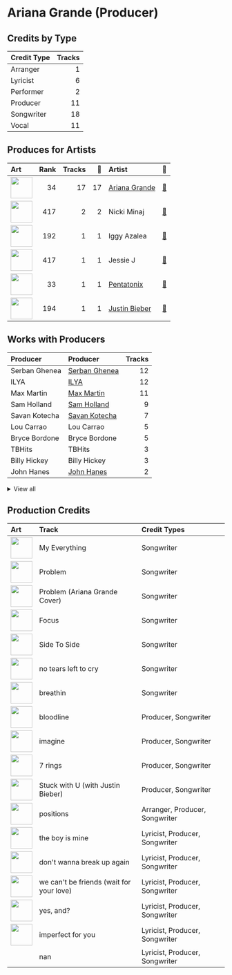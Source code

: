 # Ariana Grande (Producer)

## Credits by Type

| Credit Type | Tracks |
|:---|---:|
| Arranger | 1 |
| Lyricist | 6 |
| Performer | 2 |
| Producer | 11 |
| Songwriter | 18 |
| Vocal | 11 |

## Produces for Artists

| Art | Rank | Tracks | 💚 | Artist | 🔗 |
|:---|---:|---:|---:|:---|:---|
| <img src="https://i.scdn.co/image/ab6761610000e5eb40b5c07ab77b6b1a9075fdc0" alt="" width="50" /> | 34 | 17 | 17 | [Ariana Grande](../../artists/ariana_grande/overview.md) | [🔗](https://open.spotify.com/artist/66CXWjxzNUsdJxJ2JdwvnR) |
| <img src="https://i.scdn.co/image/ab6761610000e5eb07a50f0a9a8f11e5a1102cbd" alt="" width="50" /> | 417 | 2 | 2 | Nicki Minaj | [🔗](https://open.spotify.com/artist/0hCNtLu0JehylgoiP8L4Gh) |
| <img src="https://i.scdn.co/image/ab6761610000e5eb698a6abf2897a8fc8283cc0c" alt="" width="50" /> | 192 | 1 | 1 | Iggy Azalea | [🔗](https://open.spotify.com/artist/5yG7ZAZafVaAlMTeBybKAL) |
| <img src="https://i.scdn.co/image/ab6761610000e5eb91f0dd753c09e051675a1ca6" alt="" width="50" /> | 417 | 1 | 1 | Jessie J | [🔗](https://open.spotify.com/artist/2gsggkzM5R49q6jpPvazou) |
| <img src="https://i.scdn.co/image/ab6761610000e5eb746dd598cf914934bd27ed7e" alt="" width="50" /> | 33 | 1 | 1 | [Pentatonix](../../artists/pentatonix/overview.md) | [🔗](https://open.spotify.com/artist/26AHtbjWKiwYzsoGoUZq53) |
| <img src="https://i.scdn.co/image/ab6761610000e5eb8ae7f2aaa9817a704a87ea36" alt="" width="50" /> | 194 | 1 | 1 | [Justin Bieber](../../artists/justin_bieber/overview.md) | [🔗](https://open.spotify.com/artist/1uNFoZAHBGtllmzznpCI3s) |

## Works with Producers

| Producer | Producer | Tracks |
|:---|:---|---:|
| Serban Ghenea | [Serban Ghenea](../serban_ghenea/overview.md) | 12 |
| ILYA | [ILYA](../ilya/overview.md) | 12 |
| Max Martin | [Max Martin](../max_martin/overview.md) | 11 |
| Sam Holland | [Sam Holland](../sam_holland/overview.md) | 9 |
| Savan Kotecha | [Savan Kotecha](../savan_kotecha/overview.md) | 7 |
| Lou Carrao | Lou Carrao | 5 |
| Bryce Bordone | Bryce Bordone | 5 |
| TBHits | TBHits | 3 |
| Billy Hickey | Billy Hickey | 3 |
| John Hanes | [John Hanes](../john_hanes/overview.md) | 2 |


<details>
<summary>View all</summary>

| Producer | Producer | Tracks |
|:---|:---|---:|
| Victoria Monét | Victoria Monét (Victoria Monét) | 2 |
| Tayla Parx | Tayla Parx | 2 |
| Iggy Azalea | Iggy Azalea | 2 |
| Peter Svensson | Peter Svensson | 2 |
| Brendan Morawski | Brendan Morawski | 2 |
| Oscar Hammerstein II | Oscar Hammerstein II | 1 |
| Gregg Rominiecki | Gregg Rominiecki | 1 |
| Scootie | Scootie | 1 |
| Alexander Kronlund | Alexander Kronlund | 1 |
| Devin Nakao | Devin Nakao | 1 |
| Noah Passovoy | Noah Passovoy | 1 |
| Angelina Barrett | Angelina Barrett | 1 |
| Lionel Crasta | Lionel Crasta | 1 |
| Josh Gudwin | [Josh Gudwin](../josh_gudwin/overview.md) | 1 |
| Peter Kahm | Peter Kahm | 1 |
| Pop Wansel | Pop Wansel | 1 |
| Joe Gallagher | Joe Gallagher | 1 |
| Shellback | [Shellback](../shellback/overview.md) | 1 |
| Justin Bieber | Justin Bieber | 1 |
| Jameel Roberts | Jameel Roberts | 1 |
| Priscilla Renea | Priscilla Renea | 1 |
| Rafael Fadul | Rafael Fadul | 1 |
| Jason Evigan | Jason Evigan | 1 |
| Happy Perez | Happy Perez | 1 |
| Nicki Minaj | Nicki Minaj | 1 |
| Michael "Mikey" Foster | Michael "Mikey" Foster | 1 |
| Mattias Bylund | Mattias Bylund | 1 |
| Nija | Nija | 1 |
| Davide Rossi | Davide Rossi | 1 |
| Brian Vincent Bates | Brian Vincent Bates | 1 |
| Njomza | Njomza | 1 |
| Scooter Braun | Scooter Braun | 1 |
| Richard Rodgers | Richard Rodgers | 1 |
| Peter Carlsson | Peter Carlsson | 1 |
| Skyler Stonestreet | Skyler Stonestreet | 1 |
| DaviDior | DaviDior | 1 |
| Shintaro Yasuda | Shintaro Yasuda | 1 |
| Whitney Phillips | Whitney Phillips | 1 |
| Mr. Franks | Mr. Franks | 1 |
| Kaydence | Kaydence | 1 |
| London on da Track | London on da Track | 1 |
| Freddy Wexler | Freddy Wexler | 1 |
| Gian Stone | Gian Stone | 1 |

</details>


## Production Credits

| Art | Track | Credit Types |
|:---|:---|:---|
| <img src="https://i.scdn.co/image/ab67616d0000b273deec12a28d1e336c5052e9aa" alt="" width="50" /> | My Everything | Songwriter |
| <img src="https://i.scdn.co/image/ab67616d0000b273deec12a28d1e336c5052e9aa" alt="" width="50" /> | Problem | Songwriter |
| <img src="https://i.scdn.co/image/ab67616d0000b2732aef4a2297fc883d45e6cb2b" alt="" width="50" /> | Problem (Ariana Grande Cover) | Songwriter |
| <img src="https://i.scdn.co/image/ab67616d0000b273d6ec808748fa5b0c2d3a6618" alt="" width="50" /> | Focus | Songwriter |
| <img src="https://i.scdn.co/image/ab67616d0000b273628d506d5bddb09099db242c" alt="" width="50" /> | Side To Side | Songwriter |
| <img src="https://i.scdn.co/image/ab67616d0000b273c3af0c2355c24ed7023cd394" alt="" width="50" /> | no tears left to cry | Songwriter |
| <img src="https://i.scdn.co/image/ab67616d0000b273c3af0c2355c24ed7023cd394" alt="" width="50" /> | breathin | Songwriter |
| <img src="https://i.scdn.co/image/ab67616d0000b27356ac7b86e090f307e218e9c8" alt="" width="50" /> | bloodline | Producer, Songwriter |
| <img src="https://i.scdn.co/image/ab67616d0000b27356ac7b86e090f307e218e9c8" alt="" width="50" /> | imagine | Producer, Songwriter |
| <img src="https://i.scdn.co/image/ab67616d0000b27356ac7b86e090f307e218e9c8" alt="" width="50" /> | 7 rings | Producer, Songwriter |
| <img src="https://i.scdn.co/image/ab67616d0000b2732babb9dbd8f5146112f1bf86" alt="" width="50" /> | Stuck with U (with Justin Bieber) | Producer, Songwriter |
| <img src="https://i.scdn.co/image/ab67616d0000b2735ef878a782c987d38d82b605" alt="" width="50" /> | positions | Arranger, Producer, Songwriter |
| <img src="https://i.scdn.co/image/ab67616d0000b2738b58d20f1b77295730db15b4" alt="" width="50" /> | the boy is mine | Lyricist, Producer, Songwriter |
| <img src="https://i.scdn.co/image/ab67616d0000b2738b58d20f1b77295730db15b4" alt="" width="50" /> | don't wanna break up again | Lyricist, Producer, Songwriter |
| <img src="https://i.scdn.co/image/ab67616d0000b2738b58d20f1b77295730db15b4" alt="" width="50" /> | we can't be friends (wait for your love) | Lyricist, Producer, Songwriter |
| <img src="https://i.scdn.co/image/ab67616d0000b2738b58d20f1b77295730db15b4" alt="" width="50" /> | yes, and? | Lyricist, Producer, Songwriter |
| <img src="https://i.scdn.co/image/ab67616d0000b2738b58d20f1b77295730db15b4" alt="" width="50" /> | imperfect for you | Lyricist, Producer, Songwriter |
| | nan | Lyricist, Producer, Songwriter |